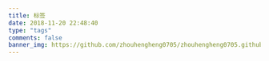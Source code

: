 ```yaml
---
title: 标签
date: 2018-11-20 22:48:40
type: "tags"
comments: false
banner_img: https://github.com/zhouhengheng0705/zhouhengheng0705.github.io/blob/master/images/wallhaven-341273.jpg?raw=true
---
```

